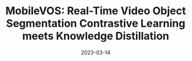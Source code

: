 ---
title: "MobileVOS: Real-Time Video Object Segmentation Contrastive Learning meets Knowledge Distillation"
collection: publications
permalink: /publication/2023-03-14-mobilevos
excerpt: '– Introduced a novel method for semi-supervised video object segmentation on mobile devices, using a
unification of representation distillation and contrastive learning.
– Achieved competitive performance despite running up to ×5 faster, and with ×32 fewer parameters.
– This work has been accepted for presentation at CVPR 2023.'
date: 2023-03-14
venue: 'Proceedings of the IEEE/CVF Conference on Computer Vision and Pattern Recognition (CVPR’23)'
paperurl: 'https://arxiv.org/abs/2303.07815'
citation: 'Miles, R., & Kerim Yucel, M., & Manganelli, B., Saa-Garriga, A. (2021). Information Theoretic Representation Distillation.'
figurepdf: '/images/mobilevos.pdf'
video: '/images/FindingNemo.mp4'
---